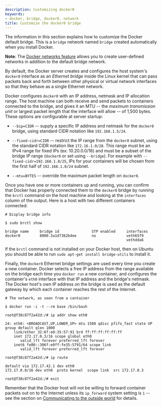 ```yaml
---
description: Customizing docker0
keywords:
- docker, bridge, docker0, network
title: Customize the docker0 bridge
---
```


The information in this section explains how to customize the Docker default bridge. This is a `bridge` network named `bridge` created automatically when you install Docker.

**Note**: The [Docker networks feature](../index.md) allows you to create user-defined networks in addition to the default bridge network.

By default, the Docker server creates and configures the host system's `docker0` interface as an _Ethernet bridge_ inside the Linux kernel that can pass packets back and forth between other physical or virtual network interfaces so that they behave as a single Ethernet network.

Docker configures `docker0` with an IP address, netmask and IP allocation range. The host machine can both receive and send packets to containers connected to the bridge, and gives it an MTU -- the _maximum transmission unit_ or largest packet length that the interface will allow -- of 1,500 bytes. These options are configurable at server startup:

- `--bip=CIDR` -- supply a specific IP address and netmask for the `docker0` bridge, using standard CIDR notation like `192.168.1.5/24`.

- `--fixed-cidr=CIDR` -- restrict the IP range from the `docker0` subnet, using the standard CIDR notation like `172.16.1.0/28`. This range must be an IPv4 range for fixed IPs (ex: 10.20.0.0/16) and must be a subset of the bridge IP range (`docker0` or set using `--bridge`). For example with `--fixed-cidr=192.168.1.0/25`, IPs for your containers will be chosen from the first half of `192.168.1.0/24` subnet.

- `--mtu=BYTES` -- override the maximum packet length on `docker0`.

Once you have one or more containers up and running, you can confirm that Docker has properly connected them to the `docker0` bridge by running the `brctl` command on the host machine and looking at the `interfaces` column of the output.  Here is a host with two different containers connected:

```
# Display bridge info

$ sudo brctl show

bridge name     bridge id               STP enabled     interfaces
docker0         8000.3a1d7362b4ee       no              veth65f9
                                                        vethdda6
```

If the `brctl` command is not installed on your Docker host, then on Ubuntu you should be able to run `sudo apt-get install bridge-utils` to install it.

Finally, the `docker0` Ethernet bridge settings are used every time you create a new container.  Docker selects a free IP address from the range available on the bridge each time you `docker run` a new container, and configures the container's `eth0` interface with that IP address and the bridge's netmask.  The Docker host's own IP address on the bridge is used as the default gateway by which each container reaches the rest of the Internet.

```
# The network, as seen from a container

$ docker run -i -t --rm base /bin/bash

root@f38c87f2a42d:/# ip addr show eth0

24: eth0: <BROADCAST,UP,LOWER_UP> mtu 1500 qdisc pfifo_fast state UP group default qlen 1000
    link/ether 32:6f:e0:35:57:91 brd ff:ff:ff:ff:ff:ff
    inet 172.17.0.3/16 scope global eth0
       valid_lft forever preferred_lft forever
    inet6 fe80::306f:e0ff:fe35:5791/64 scope link
       valid_lft forever preferred_lft forever

root@f38c87f2a42d:/# ip route

default via 172.17.42.1 dev eth0
172.17.0.0/16 dev eth0  proto kernel  scope link  src 172.17.0.3

root@f38c87f2a42d:/# exit
```

Remember that the Docker host will not be willing to forward container packets out on to the Internet unless its `ip_forward` system setting is `1` -- see the section on [Communicating to the outside world](container-communication.md#communicating-to-the-outside-world) for details.
